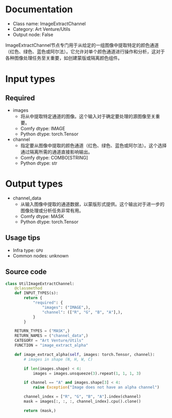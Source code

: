 
# Documentation
- Class name: ImageExtractChannel
- Category: Art Venture/Utils
- Output node: False

ImageExtractChannel节点专门用于从给定的一组图像中提取特定的颜色通道（红色、绿色、蓝色或阿尔法）。它允许对单个颜色通道进行操作和分析，这对于各种图像处理任务至关重要，如创建蒙版或隔离颜色组件。

# Input types
## Required
- images
    - 将从中提取特定通道的图像。这个输入对于确定要处理的源图像至关重要。
    - Comfy dtype: IMAGE
    - Python dtype: torch.Tensor
- channel
    - 指定要从图像中提取的颜色通道（红色、绿色、蓝色或阿尔法）。这个选择通过隔离所需的通道直接影响输出。
    - Comfy dtype: COMBO[STRING]
    - Python dtype: str

# Output types
- channel_data
    - 从输入图像中提取的通道数据，以蒙版形式提供。这个输出对于进一步的图像处理或分析任务非常有用。
    - Comfy dtype: MASK
    - Python dtype: torch.Tensor


## Usage tips
- Infra type: `GPU`
- Common nodes: unknown


## Source code
```python
class UtilImageExtractChannel:
    @classmethod
    def INPUT_TYPES(s):
        return {
            "required": {
                "images": ("IMAGE",),
                "channel": (["R", "G", "B", "A"],),
            }
        }

    RETURN_TYPES = ("MASK",)
    RETURN_NAMES = ("channel_data",)
    CATEGORY = "Art Venture/Utils"
    FUNCTION = "image_extract_alpha"

    def image_extract_alpha(self, images: torch.Tensor, channel):
        # images in shape (N, H, W, C)

        if len(images.shape) < 4:
            images = images.unsqueeze(3).repeat(1, 1, 1, 3)

        if channel == "A" and images.shape[3] < 4:
            raise Exception("Image does not have an alpha channel")

        channel_index = ["R", "G", "B", "A"].index(channel)
        mask = images[:, :, :, channel_index].cpu().clone()

        return (mask,)

```
